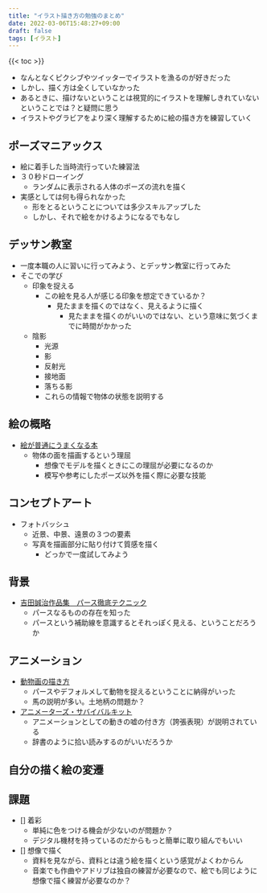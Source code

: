 ```yaml
---
title: "イラスト描き方の勉強のまとめ"
date: 2022-03-06T15:48:27+09:00
draft: false
tags: [イラスト]
---
```


{{< toc >}}

- なんとなくピクシブやツイッターでイラストを漁るのが好きだった
- しかし、描く方は全くしていなかった
- あるときに、描けないということは視覚的にイラストを理解しきれていないということでは？と疑問に思う
- イラストやグラビアをより深く理解するために絵の描き方を練習していく

## ポーズマニアックス
- 絵に着手した当時流行っていた練習法
- ３０秒ドローイング
  - ランダムに表示される人体のポーズの流れを描く
- 実感としては何も得られなかった
  - 形をとるということについては多少スキルアップした
  - しかし、それで絵をかけるようになるでもなし
## デッサン教室
- 一度本職の人に習いに行ってみよう、とデッサン教室に行ってみた
- そこでの学び
  - 印象を捉える
    - この絵を見る人が感じる印象を想定できているか？
      - 見たままを描くのではなく、見えるように描く
        - 見たままを描くのがいいのではない、という意味に気づくまでに時間がかかった
  - 陰影
    - 光源
    - 影
    - 反射光
    - 接地面
    - 落ちる影
    - これらの情報で物体の状態を説明する

## 絵の概略
- [絵が普通にうまくなる本](https://www.amazon.co.jp/%E7%B5%B5%E3%81%8C%E3%81%B5%E3%81%A4%E3%81%86%E3%81%AB%E4%B8%8A%E6%89%8B%E3%81%8F%E3%81%AA%E3%82%8B%E6%9C%AC-%E3%81%AF%E3%81%98%E3%82%81%E3%81%AE%E4%B8%80%E6%AD%A9%C3%97%E4%B8%8A%E6%89%8B%E3%81%84%E7%B5%B5%E3%81%AE%E6%8A%80%E8%A1%93%C3%97%E5%AE%89%E5%AE%9A%E3%81%97%E3%81%A6%E7%A8%BC%E3%81%90%E7%A7%98%E8%A8%A3-%E3%82%88%E3%83%BC%E6%B8%85%E6%B0%B4/dp/4815601798)
  - 物体の面を描画するという理屈
    - 想像でモデルを描くときにこの理屈が必要になるのか
    - 模写や参考にしたポーズ以外を描く際に必要な技能

## コンセプトアート
- フォトバッシュ
  - 近景、中景、遠景の３つの要素
  - 写真を描画部分に貼り付けて質感を描く
    - どっかで一度試してみよう
## 背景
- [吉田誠治作品集　パース徹底テクニック](https://www.amazon.co.jp/%E5%90%89%E7%94%B0%E8%AA%A0%E6%B2%BB%E4%BD%9C%E5%93%81%E9%9B%86-%E3%83%91%E3%83%BC%E3%82%B9%E5%BE%B9%E5%BA%95%E3%83%86%E3%82%AF%E3%83%8B%E3%83%83%E3%82%AF-%E5%90%89%E7%94%B0%E8%AA%A0%E6%B2%BB/dp/4768313442/ref=tmm_hrd_swatch_0?_encoding=UTF8&qid=1646552164&sr=1-1)
  - パースなるものの存在を知った
  - パースという補助線を意識するとそれっぽく見える、ということだろうか
## アニメーション
- [動物画の描き方](https://www.amazon.co.jp/%E5%8B%95%E7%89%A9%E7%94%BB%E3%81%AE%E6%8F%8F%E3%81%8D%E6%96%B9-K-%E3%83%8F%E3%83%AB%E3%83%88%E3%82%B0%E3%83%AC%E3%83%B3/dp/4837302017/ref=sr_1_3?__mk_ja_JP=%E3%82%AB%E3%82%BF%E3%82%AB%E3%83%8A&crid=1110MP2UEOQC5&keywords=%E5%8B%95%E7%89%A9%E7%94%BB%E3%81%AE%E6%9B%B8%E3%81%8D%E6%96%B9&qid=1646552224&s=books&sprefix=%E5%8B%95%E7%89%A9%E7%94%BB%E3%81%AE%E6%9B%B8%E3%81%8D%E6%96%B9%2Cstripbooks%2C327&sr=1-3)
  - パースやデフォルメして動物を捉えるということに納得がいった
  - 馬の説明が多い。土地柄の問題か？
- [アニメーターズ・サバイバルキット](https://www.amazon.co.jp/%E5%A2%97%E8%A3%9C-%E3%82%A2%E3%83%8B%E3%83%A1%E3%83%BC%E3%82%BF%E3%83%BC%E3%82%BA%E3%82%B5%E3%83%90%E3%82%A4%E3%83%90%E3%83%AB%E3%82%AD%E3%83%83%E3%83%88-%E3%83%AA%E3%83%81%E3%83%A3%E3%83%BC%E3%83%89%E3%83%BB%E3%82%A6%E3%82%A3%E3%83%AA%E3%82%A2%E3%83%A0%E3%82%BA/dp/4766121961/ref=sr_1_1?crid=3NNTE5RSPNQGI&keywords=%E3%82%A2%E3%83%8B%E3%83%A1%E3%83%BC%E3%82%BF%E3%83%BC%E3%82%BA%E3%82%B5%E3%83%90%E3%82%A4%E3%83%90%E3%83%AB%E3%82%AD%E3%83%83%E3%83%88&qid=1646552271&s=books&sprefix=%E3%82%A2%E3%83%8B%E3%83%A1%E3%83%BC%E3%82%BF%E3%83%BC%2Cstripbooks%2C527&sr=1-1)
  - アニメーションとしての動きの嘘の付き方（誇張表現）が説明されている
  - 辞書のように拾い読みするのがいいだろうか

## 自分の描く絵の変遷

## 課題
- [] 着彩
  - 単純に色をつける機会が少ないのが問題か？
  - デジタル機材を持っているのだからもっと簡単に取り組んでもいい
- [] 想像で描く
  - 資料を見ながら、資料とは違う絵を描くという感覚がよくわからん
  - 音楽でも作曲やアドリブは独自の練習が必要なので、絵でも同じように想像で描く練習が必要なのか？